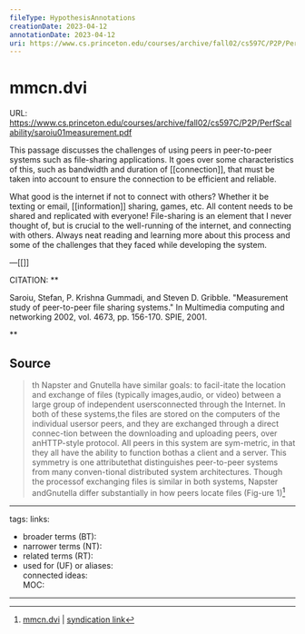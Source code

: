 ```yaml
---
fileType: HypothesisAnnotations
creationDate: 2023-04-12 
annotationDate: 2023-04-12
uri: https://www.cs.princeton.edu/courses/archive/fall02/cs597C/P2P/PerfScalability/saroiu01measurement.pdf
---
```

# mmcn.dvi
URL: https://www.cs.princeton.edu/courses/archive/fall02/cs597C/P2P/PerfScalability/saroiu01measurement.pdf

This passage discusses the challenges of using peers in peer-to-peer systems such as file-sharing applications.  It goes over some characteristics of this, such as bandwidth and duration of [[connection]], that must be taken into account to ensure the connection to be efficient and reliable.

What good is the internet if not to connect with others? Whether it be texting or email, [[information]] sharing, games, etc. All content needs to be shared and replicated with everyone! File-sharing is an element that I never thought of, but is crucial to the well-running of the internet, and connecting with others. Always neat reading and learning more about this process and some of the challenges that they faced while developing the system.

&mdash;[[]]

CITATION: **

Saroiu, Stefan, P. Krishna Gummadi, and Steven D. Gribble. "Measurement study of peer-to-peer file sharing systems." In Multimedia computing and networking 2002, vol. 4673, pp. 156-170. SPIE, 2001.

**

## Source 
> th Napster and Gnutella have similar goals: to facil-itate the location and exchange of files (typically images,audio, or video) between a large group of independent usersconnected through the Internet. In both of these systems,the files are stored on the computers of the individual usersor peers, and they are exchanged through a direct connec-tion between the downloading and uploading peers, over anHTTP-style protocol. All peers in this system are sym-metric, in that they all have the ability to function bothas a client and a server. This symmetry is one attributethat distinguishes peer-to-peer systems from many conven-tional distributed system architectures. Though the processof exchanging files is similar in both systems, Napster andGnutella differ substantially in how peers locate files (Fig-ure 1)[^1]

[^1]: [mmcn.dvi](https://www.cs.princeton.edu/courses/archive/fall02/cs597C/P2P/PerfScalability/saroiu01measurement.pdf) | [syndication link](tk) 

---
tags: 
links:  
- broader terms (BT):  
- narrower terms (NT):  
- related terms (RT):  
- used for (UF) or aliases:  
connected ideas:  
MOC:  

---
